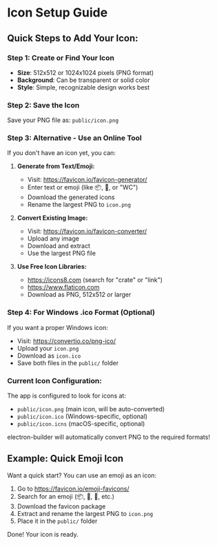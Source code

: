 # Icon Setup Guide

## Quick Steps to Add Your Icon:

### Step 1: Create or Find Your Icon

- **Size**: 512x512 or 1024x1024 pixels (PNG format)
- **Background**: Can be transparent or solid color
- **Style**: Simple, recognizable design works best

### Step 2: Save the Icon

Save your PNG file as: `public/icon.png`

### Step 3: Alternative - Use an Online Tool

If you don't have an icon yet, you can:

1. **Generate from Text/Emoji:**

   - Visit: https://favicon.io/favicon-generator/
   - Enter text or emoji (like 📦, 🔗, or "WC")
   - Download the generated icons
   - Rename the largest PNG to `icon.png`

2. **Convert Existing Image:**

   - Visit: https://favicon.io/favicon-converter/
   - Upload any image
   - Download and extract
   - Use the largest PNG file

3. **Use Free Icon Libraries:**
   - https://icons8.com (search for "crate" or "link")
   - https://www.flaticon.com
   - Download as PNG, 512x512 or larger

### Step 4: For Windows .ico Format (Optional)

If you want a proper Windows icon:

- Visit: https://convertio.co/png-ico/
- Upload your `icon.png`
- Download as `icon.ico`
- Save both files in the `public/` folder

### Current Icon Configuration:

The app is configured to look for icons at:

- `public/icon.png` (main icon, will be auto-converted)
- `public/icon.ico` (Windows-specific, optional)
- `public/icon.icns` (macOS-specific, optional)

electron-builder will automatically convert PNG to the required formats!

## Example: Quick Emoji Icon

Want a quick start? You can use an emoji as an icon:

1. Go to https://favicon.io/emoji-favicons/
2. Search for an emoji (📦, 🔗, 💾, etc.)
3. Download the favicon package
4. Extract and rename the largest PNG to `icon.png`
5. Place it in the `public/` folder

Done! Your icon is ready.
